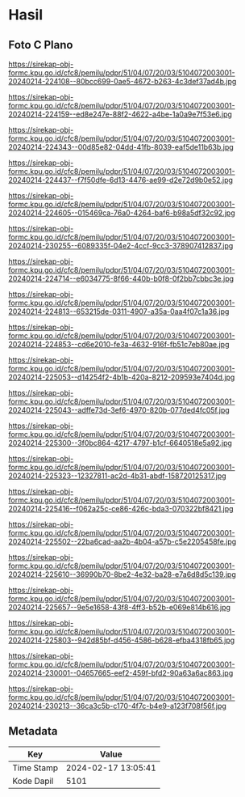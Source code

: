 # Hasil

## Foto C Plano

https://sirekap-obj-formc.kpu.go.id/cfc8/pemilu/pdpr/51/04/07/20/03/5104072003001-20240214-224108--80bcc699-0ae5-4672-b263-4c3def37ad4b.jpg

https://sirekap-obj-formc.kpu.go.id/cfc8/pemilu/pdpr/51/04/07/20/03/5104072003001-20240214-224159--ed8e247e-88f2-4622-a4be-1a0a9e7f53e6.jpg

https://sirekap-obj-formc.kpu.go.id/cfc8/pemilu/pdpr/51/04/07/20/03/5104072003001-20240214-224343--00d85e82-04dd-41fb-8039-eaf5de11b63b.jpg

https://sirekap-obj-formc.kpu.go.id/cfc8/pemilu/pdpr/51/04/07/20/03/5104072003001-20240214-224437--f7f50dfe-6d13-4476-ae99-d2e72d9b0e52.jpg

https://sirekap-obj-formc.kpu.go.id/cfc8/pemilu/pdpr/51/04/07/20/03/5104072003001-20240214-224605--015469ca-76a0-4264-baf6-b98a5df32c92.jpg

https://sirekap-obj-formc.kpu.go.id/cfc8/pemilu/pdpr/51/04/07/20/03/5104072003001-20240214-230255--6089335f-04e2-4ccf-9cc3-378907412837.jpg

https://sirekap-obj-formc.kpu.go.id/cfc8/pemilu/pdpr/51/04/07/20/03/5104072003001-20240214-224714--e6034775-8f66-440b-b0f8-0f2bb7cbbc3e.jpg

https://sirekap-obj-formc.kpu.go.id/cfc8/pemilu/pdpr/51/04/07/20/03/5104072003001-20240214-224813--653215de-0311-4907-a35a-0aa4f07c1a36.jpg

https://sirekap-obj-formc.kpu.go.id/cfc8/pemilu/pdpr/51/04/07/20/03/5104072003001-20240214-224853--cd6e2010-fe3a-4632-916f-fb51c7eb80ae.jpg

https://sirekap-obj-formc.kpu.go.id/cfc8/pemilu/pdpr/51/04/07/20/03/5104072003001-20240214-225053--d14254f2-4b1b-420a-8212-209593e7404d.jpg

https://sirekap-obj-formc.kpu.go.id/cfc8/pemilu/pdpr/51/04/07/20/03/5104072003001-20240214-225043--adffe73d-3ef6-4970-820b-077ded4fc05f.jpg

https://sirekap-obj-formc.kpu.go.id/cfc8/pemilu/pdpr/51/04/07/20/03/5104072003001-20240214-225300--3f0bc864-4217-4797-b1cf-6640518e5a92.jpg

https://sirekap-obj-formc.kpu.go.id/cfc8/pemilu/pdpr/51/04/07/20/03/5104072003001-20240214-225323--12327811-ac2d-4b31-abdf-158720125317.jpg

https://sirekap-obj-formc.kpu.go.id/cfc8/pemilu/pdpr/51/04/07/20/03/5104072003001-20240214-225416--f062a25c-ce86-426c-bda3-070322bf8421.jpg

https://sirekap-obj-formc.kpu.go.id/cfc8/pemilu/pdpr/51/04/07/20/03/5104072003001-20240214-225502--22ba6cad-aa2b-4b04-a57b-c5e2205458fe.jpg

https://sirekap-obj-formc.kpu.go.id/cfc8/pemilu/pdpr/51/04/07/20/03/5104072003001-20240214-225610--36990b70-8be2-4e32-ba28-e7a6d8d5c139.jpg

https://sirekap-obj-formc.kpu.go.id/cfc8/pemilu/pdpr/51/04/07/20/03/5104072003001-20240214-225657--9e5e1658-43f8-4ff3-b52b-e069e814b616.jpg

https://sirekap-obj-formc.kpu.go.id/cfc8/pemilu/pdpr/51/04/07/20/03/5104072003001-20240214-225803--942d85bf-d456-4586-b628-efba4318fb65.jpg

https://sirekap-obj-formc.kpu.go.id/cfc8/pemilu/pdpr/51/04/07/20/03/5104072003001-20240214-230001--04657665-eef2-459f-bfd2-90a63a6ac863.jpg

https://sirekap-obj-formc.kpu.go.id/cfc8/pemilu/pdpr/51/04/07/20/03/5104072003001-20240214-230213--36ca3c5b-c170-4f7c-b4e9-a123f708f56f.jpg


## Metadata

| Key        | Value               |
| ---------- | ------------------- |
| Time Stamp | 2024-02-17 13:05:41 |
| Kode Dapil | 5101                |



